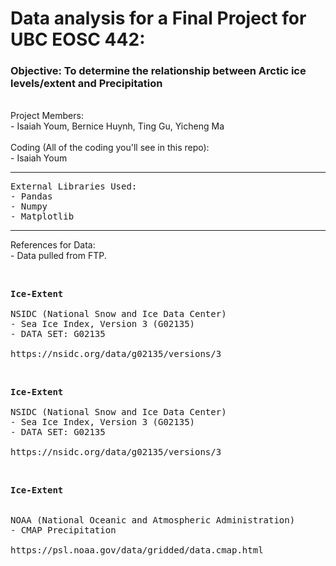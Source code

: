 # Data analysis for a Final Project for UBC EOSC 442:

<h3>Objective: To determine the relationship between Arctic ice levels/extent and Precipitation</h3>
<br>
Project Members:<br> 
- Isaiah Youm, Bernice Huynh, Ting Gu, Yicheng Ma
<br>
<br>
Coding (All of the coding you'll see in this repo):<br>
- Isaiah Youm
<hr>
<pre>
External Libraries Used:
- Pandas
- Numpy
- Matplotlib
</pre>

<hr>
References for Data:
<br> - Data pulled from FTP.
<p>&nbsp;</p>

<pre>
<strong>Ice-Extent</strong><br>
NSIDC (National Snow and Ice Data Center)
- Sea Ice Index, Version 3 (G02135)
- DATA SET: G02135

https://nsidc.org/data/g02135/versions/3
</pre>

<p>&nbsp;</p>

<pre>
<strong>Ice-Extent</strong><br>
NSIDC (National Snow and Ice Data Center)
- Sea Ice Index, Version 3 (G02135)
- DATA SET: G02135

https://nsidc.org/data/g02135/versions/3
</pre>

<p>&nbsp;</p>

<pre>
<strong>Ice-Extent</strong><br>

NOAA (National Oceanic and Atmospheric Administration)
- CMAP Precipitation

https://psl.noaa.gov/data/gridded/data.cmap.html
</pre>